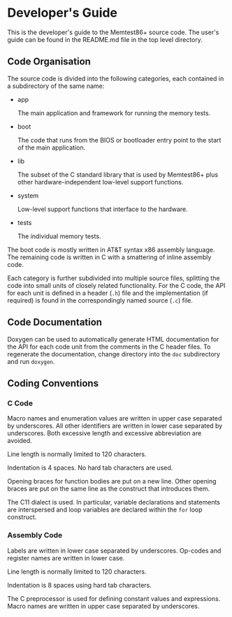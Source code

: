 # Developer's Guide

This is the developer's guide to the Memtest86+ source code. The user's guide
can be found in the README.md file in the top level directory.

## Code Organisation

The source code is divided into the following categories, each contained in a
subdirectory of the same name:

* app

    The main application and framework for running the memory tests.

* boot

    The code that runs from the BIOS or bootloader entry point to the
    start of the main application.

* lib

    The subset of the C standard library that is used by Memtest86+ plus other
    hardware-independent low-level support functions.

* system

    Low-level support functions that interface to the hardware.

* tests

    The individual memory tests.

The boot code is mostly written in AT&T syntax x86 assembly language. The
remaining code is written in C with a smattering of inline assembly code.

Each category is further subdivided into multiple source files, splitting the
code into small units of closely related functionality. For the C code, the
API for each unit is defined in a header (`.h`) file and the implementation
(if required) is found in the correspondingly named source (`.c`) file.

## Code Documentation

Doxygen can be used to automatically generate HTML documentation for the API
for each code unit from the comments in the C header files. To regenerate the
documentation, change directory into the `doc` subdirectory and run `doxygen`.

## Coding Conventions

### C Code

Macro names and enumeration values are written in upper case separated by
underscores. All other identifiers are written in lower case separated by
underscores. Both excessive length and excessive abbreviation are avoided.

Line length is normally limited to 120 characters.

Indentation is 4 spaces. No hard tab characters are used.

Opening braces for function bodies are put on a new line. Other opening braces
are put on the same line as the construct that introduces them.

The C11 dialect is used. In particular, variable declarations and statements
are interspersed and loop variables are declared within the `for` loop
construct.

### Assembly Code

Labels are written in lower case separated by underscores. Op-codes and
register names are written in lower case.

Line length is normally limited to 120 characters.

Indentation is 8 spaces using hard tab characters.

The C preprocessor is used for defining constant values and expressions.
Macro names are written in upper case separated by underscores.
